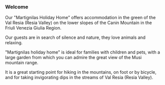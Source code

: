 ### Welcome

Our "Martignilas Holiday Home" offers accommodation in the green of the Val Resia (Resia Valley) on the lower slopes of the Canin Mountain in the Friuli Venezia Giulia Region.

Our guests are in search of silence and nature, they love animals and relaxing.

"Martignilas holiday home" is ideal for families with children and pets, with a large garden from which you can admire the great view of the Musi mountain range.

It is a great starting point for hiking in the mountains, on foot or by bicycle, and for taking invigorating dips in the streams of Val Resia (Resia Valley).
